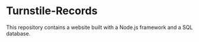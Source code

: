 # Turnstile-Records
This repository contains a website built with a Node.js framework and a SQL database.
